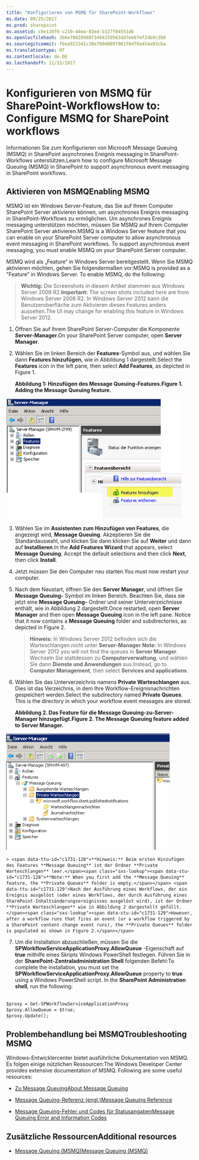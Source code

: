 ```yaml
---
title: "Konfigurieren von MSMQ für SharePoint-Workflows"
ms.date: 09/25/2017
ms.prod: sharepoint
ms.assetid: c0e130f6-c210-44ea-83ed-b327f04551d6
ms.openlocfilehash: 3b6e7082898073404259563dd7eb67ef2db9c3b0
ms.sourcegitcommit: f6ea922341c38e700d0697961f8df9a454a03cba
ms.translationtype: HT
ms.contentlocale: de-DE
ms.lasthandoff: 11/15/2017
---
```

# <a name="configure-msmq-for-sharepoint-workflows"></a><span data-ttu-id="c1731-102">Konfigurieren von MSMQ für SharePoint-Workflows</span><span class="sxs-lookup"><span data-stu-id="c1731-102">How to: Configure MSMQ for SharePoint workflows</span></span>

<span data-ttu-id="c1731-103">Informationen Sie zum Konfigurieren von Microsoft Message Queuing (MSMQ) in SharePoint asynchrones Ereignis messaging in SharePoint-Workflows unterstützen.</span><span class="sxs-lookup"><span data-stu-id="c1731-103">Learn how to configure Microsoft Message Queuing (MSMQ) in SharePoint to support asynchronous event messaging in SharePoint workflows.</span></span> 

## <a name="enabling-msmq"></a><span data-ttu-id="c1731-104">Aktivieren von MSMQ</span><span class="sxs-lookup"><span data-stu-id="c1731-104">Enabling MSMQ</span></span>

<span data-ttu-id="c1731-p101">MSMQ ist ein Windows Server-Feature, das Sie auf Ihrem Computer SharePoint Server aktivieren können, um asynchrones Ereignis messaging in SharePoint-Workflows zu ermöglichen. Um asynchrones Ereignis messaging unterstützen möchten, müssen Sie MSMQ auf Ihrem Computer SharePoint Server aktivieren.</span><span class="sxs-lookup"><span data-stu-id="c1731-p101">MSMQ is a Windows Server feature that you can enable on your SharePoint Server computer to allow asynchronous event messaging in SharePoint workflows. To support asynchronous event messaging, you must enable MSMQ on your SharePoint Server computer.</span></span>
  
    
    
<span data-ttu-id="c1731-p102">MSMQ wird als „Feature“ in Windows Server bereitgestellt. Wenn Sie MSMQ aktivieren möchten, gehen Sie folgendermaßen vor:</span><span class="sxs-lookup"><span data-stu-id="c1731-p102">MSMQ is provided as a "Feature" in Windows Server. To enable MSMQ, do the following:</span></span>
  
    
    

> <span data-ttu-id="c1731-109">**Wichtig:** Die Screenshots in diesem Artikel stammen aus Windows Server 2008 R2.</span><span class="sxs-lookup"><span data-stu-id="c1731-109">**Important:** The screen shots included here are from Windows Server 2008 R2.</span></span> <span data-ttu-id="c1731-110">In Windows Server 2012 kann die Benutzeroberfläche zum Aktivieren dieses Features anders aussehen.</span><span class="sxs-lookup"><span data-stu-id="c1731-110">The UI may change for enabling this feature in Windows Server 2012.</span></span> 
  
    
    


1. <span data-ttu-id="c1731-111">Öffnen Sie auf Ihrem SharePoint Server-Computer die Komponente **Server-Manager**.</span><span class="sxs-lookup"><span data-stu-id="c1731-111">On your SharePoint Server computer, open **Server Manager**.</span></span>
    
  
2. <span data-ttu-id="c1731-112">Wählen Sie im linken Bereich der **Features**-Symbol aus, und wählen Sie dann **Features hinzufügen**, wie in Abbildung 1 dargestellt.</span><span class="sxs-lookup"><span data-stu-id="c1731-112">Select the **Features** icon in the left pane, then select **Add Features**, as depicted in Figure 1.</span></span>
    
   <span data-ttu-id="c1731-113">**Abbildung 1: Hinzufügen des Message Queuing-Features.**</span><span class="sxs-lookup"><span data-stu-id="c1731-113">**Figure 1. Adding the Message Queuing feature.**</span></span>

  

  ![Abbildung 1: Hinzufügen des Message Queuing-Features.](../images/ng_MsmqFeature.png)
  

  

  
3. <span data-ttu-id="c1731-p105">Wählen Sie im **Assistenten zum Hinzufügen von Features**, die angezeigt wird, **Message Queuing**. Akzeptieren Sie die Standardauswahl, und klicken Sie dann klicken Sie auf **Weiter** und dann auf **Installieren**.</span><span class="sxs-lookup"><span data-stu-id="c1731-p105">In the **Add Features Wizard** that appears, select **Message Queuing**. Accept the default selections and then click **Next**, then click **Install**.</span></span>
    
  
4. <span data-ttu-id="c1731-118">Jetzt müssen Sie den Computer neu starten.</span><span class="sxs-lookup"><span data-stu-id="c1731-118">You must now restart your computer.</span></span>
    
  
5. <span data-ttu-id="c1731-p106">Nach dem Neustart, öffnen Sie den **Server Manager**, und öffnen Sie **Message Queuing-** Symbol im linken Bereich. Beachten Sie, dass sie jetzt eine **Message Queuing-** Ordner und seiner Unterverzeichnisse enthält, wie in Abbildung 2 dargestellt.</span><span class="sxs-lookup"><span data-stu-id="c1731-p106">Once restarted, open **Server Manager** and then open **Message Queuing** icon in the left pane. Notice that it now contains a **Message Queuing** folder and subdirectories, as depicted in Figure 2.</span></span>
    
    > <span data-ttu-id="c1731-121">**Hinweis:** In Windows Server 2012 befinden sich die Warteschlangen nicht unter **Server-Manager**.</span><span class="sxs-lookup"><span data-stu-id="c1731-121">**Note:** In Windows Server 2012 you will not find the queues in **Server Manager**.</span></span> <span data-ttu-id="c1731-122">Wechseln Sie stattdessen zu **Computerverwaltung**, und wählen Sie dann **Dienste und Anwendungen** aus.</span><span class="sxs-lookup"><span data-stu-id="c1731-122">Instead, go to **Computer Management**, then select **Services and applications**.</span></span> 
6. <span data-ttu-id="c1731-p108">Wählen Sie das Unterverzeichnis namens **Private Warteschlangen** aus. Dies ist das Verzeichnis, in dem Ihre Workflow-Ereignisnachrichten gespeichert werden.</span><span class="sxs-lookup"><span data-stu-id="c1731-p108">Select the subdirectory named **Private Queues**. This is the directory in which your workflow event messages are stored.</span></span>
    
   <span data-ttu-id="c1731-125">**Abbildung 2. Das Feature für die Message Queuing-zu-Server-Manager hinzugefügt.**</span><span class="sxs-lookup"><span data-stu-id="c1731-125">**Figure 2. The Message Queuing feature added to Server Manager.**</span></span>

  

  ![Abbildung 2: Das Message Queuing-Feature hinzugefügt zu Ser](../images/ng_MsmqQueues.png)
  

    
    
    
    > <span data-ttu-id="c1731-128">**Hinweis:** Beim ersten Hinzufügen des Features **Message Queuing** ist der Ordner **Private Warteschlangen** leer.</span><span class="sxs-lookup"><span data-stu-id="c1731-128">**Note:** When you first add the **Message Queuing** feature, the **Private Queues** folder is empty.</span></span> <span data-ttu-id="c1731-129">Nach der Ausführung eines Workflows, der ein Ereignis ausgelöst (oder eines Workflows, der durch Ausführung eines SharePoint-Inhaltsänderungsereignisses ausgelöst wird), ist der Ordner **Private Warteschlangen** wie in Abbildung 2 dargestellt gefüllt.</span><span class="sxs-lookup"><span data-stu-id="c1731-129">However, after a workflow runs that fires an event (or a workflow triggered by a SharePoint content change event runs), the **Private Queues** folder is populated as shown in Figure 2.</span></span>
7. <span data-ttu-id="c1731-p111">Um die Installation abzuschließen, müssen Sie die **SPWorkflowServiceApplicationProxy.AllowQueue** -Eigenschaft auf **true** mithilfe eines Skripts Windows PowerShell festlegen. Führen Sie in der **SharePoint-Zentraladministration Shell** folgenden Befehl:</span><span class="sxs-lookup"><span data-stu-id="c1731-p111">To complete the installation, you must set the **SPWorkflowServiceApplicationProxy.AllowQueue** property to **true** using a Windows PowerShell script. In the **SharePoint Administration shell**, run the following:</span></span>
    
```
  
$proxy = Get-SPWorkflowServiceApplicationProxy
$proxy.AllowQueue = $true;
$proxy.Update();

```


## <a name="troubleshooting-msmq"></a><span data-ttu-id="c1731-132">Problembehandlung bei MSMQ</span><span class="sxs-lookup"><span data-stu-id="c1731-132">Troubleshooting MSMQ</span></span>

<span data-ttu-id="c1731-p112">Windows-Entwicklercenter bietet ausführliche Dokumentation von MSMQ. Es folgen einige nützlichen Ressourcen:</span><span class="sxs-lookup"><span data-stu-id="c1731-p112">The Windows Developer Center provides extensive documentation of MSMQ. Following are some useful resources:</span></span>
  
    
    

-  [<span data-ttu-id="c1731-135">Zu Message Queuing</span><span class="sxs-lookup"><span data-stu-id="c1731-135">About Message Queuing</span></span>](http://msdn.microsoft.com/de-DE/library/windows/desktop/ms706032%28v=vs.85%29.aspx)
    
  
-  [<span data-ttu-id="c1731-136">Message Queuing-Referenz (engl.)</span><span class="sxs-lookup"><span data-stu-id="c1731-136">Message Queuing Reference</span></span>](http://msdn.microsoft.com/de-DE/library/windows/desktop/ms700112%28v=vs.85%29.aspx)
    
  
-  [<span data-ttu-id="c1731-137">Message Queuing-Fehler und Codes für Statusangaben</span><span class="sxs-lookup"><span data-stu-id="c1731-137">Message Queuing Error and Information Codes</span></span>](http://msdn.microsoft.com/de-DE/library/windows/desktop/ms700106%28v=vs.85%29.aspx)
    
  

## <a name="additional-resources"></a><span data-ttu-id="c1731-138">Zusätzliche Ressourcen</span><span class="sxs-lookup"><span data-stu-id="c1731-138">Additional resources</span></span>
<span data-ttu-id="c1731-139"><a name="bk_addresources"> </a></span><span class="sxs-lookup"><span data-stu-id="c1731-139"><a name="bk_addresources"> </a></span></span>


-  [<span data-ttu-id="c1731-140">Message Queuing (MSMQ)</span><span class="sxs-lookup"><span data-stu-id="c1731-140">Message Queuing (MSMQ)</span></span>](http://msdn.microsoft.com/de-DE/library/windows/desktop/ms711472%28v=vs.85%29.aspx)
    
  

  
    
    


